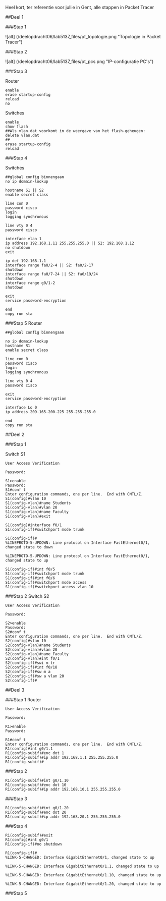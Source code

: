 Heel kort, ter referentie voor jullie in Gent, alle stappen in Packet Tracer

##Deel 1

###Stap 1

![alt] (/deelopdracht06/lab5137_files/pt_topologie.png "Topologie in Packet Tracer")

###Stap 2

![alt] (/deelopdracht06/lab5137_files/pt_pcs.png "IP-configuratie PC's")

###Stap 3

Router
```
enable
erase startup-config
reload
no
```

Switches
```
enable
show flash
##Als vlan.dat voorkomt in de weergave van het flash-geheugen:
delete vlan.dat
##
erase startup-config
reload
```

###Stap 4

Switches
```
##global config binnengaan
no ip domain-lookup

hostname S1 || S2
enable secret class

line con 0
password cisco
login
logging synchronous

line vty 0 4 
password cisco

interface vlan 1
ip address 192.168.1.11 255.255.255.0 || S2: 192.168.1.12
no shutdown
exit

ip def 192.168.1.1
interface range fa0/2-4 || S2: fa0/2-17
shutdown
interface range fa0/7-24 || S2: fa0/19/24
shutdown
interface range g0/1-2
shutdown

exit
service password-encryption

end
copy run sta
```

###Stap 5
Router
```
##global config binnengaan

no ip domain-lookup
hostname R1
enable secret class

line con 0
password cisco
login
logging synchronous

line vty 0 4
password cisco

exit
service password-encryption

interface Lo 0
ip address 209.165.200.225 255.255.255.0

end
copy run sta
```

##Deel 2

###Stap 1

Switch S1
```
User Access Verification

Password: 

S1>enable
Password: 
S1#conf t
Enter configuration commands, one per line.  End with CNTL/Z.
S1(config)#vlan 10
S1(config-vlan)#name Students
S1(config-vlan)#vlan 20
S1(config-vlan)#name Faculty
S1(config-vlan)#exit

S1(config)#interface f0/1
S1(config-if)#switchport mode trunk

S1(config-if)#
%LINEPROTO-5-UPDOWN: Line protocol on Interface FastEthernet0/1, changed state to down

%LINEPROTO-5-UPDOWN: Line protocol on Interface FastEthernet0/1, changed state to up

S1(config-if)#int f0/5
S1(config-if)#switchport mode trunk 
S1(config-if)#int f0/6
S1(config-if)#switchport mode access 
S1(config-if)#switchport access vlan 10
```

###Stap 2
Switch S2
```
User Access Verification

Password: 

S2>enable
Password: 
S2#conf t
Enter configuration commands, one per line.  End with CNTL/Z.
S2(config)#vlan 10
S2(config-vlan)#name Students
S2(config-vlan)#vlan 20
S2(config-vlan)#name Faculty
S2(config-vlan)#int f0/1
S2(config-if)#swi m tr
S2(config-if)#int f0/18
S2(config-if)#sw m a
S2(config-if)#sw a vlan 20
S2(config-if)#
```

##Deel 3

###Stap 1
Router
```
User Access Verification

Password: 

R1>enable
Password: 

R1#conf t
Enter configuration commands, one per line.  End with CNTL/Z.
R1(config)#int g0/1.1
R1(config-subif)#enc dot 1
R1(config-subif)#ip addr 192.168.1.1 255.255.255.0
R1(config-subif)#
```

###Stap 2

```
R1(config-subif)#int g0/1.10
R1(config-subif)#enc dot 10
R1(config-subif)#ip addr 192.168.10.1 255.255.255.0
```

###Stap 3

```
R1(config-subif)#int g0/1.20
R1(config-subif)#enc dot 20
R1(config-subif)#ip addr 192.168.20.1 255.255.255.0
```

###Stap 4

```
R1(config-subif)#exit
R1(config)#int g0/1
R1(config-if)#no shutdown

R1(config-if)#
%LINK-5-CHANGED: Interface GigabitEthernet0/1, changed state to up

%LINK-5-CHANGED: Interface GigabitEthernet0/1.1, changed state to up

%LINK-5-CHANGED: Interface GigabitEthernet0/1.10, changed state to up

%LINK-5-CHANGED: Interface GigabitEthernet0/1.20, changed state to up
```

###Stap 5

```

```